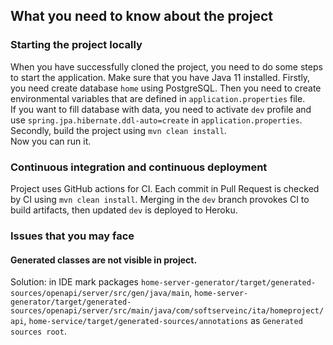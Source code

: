 ## What you need to know about the project

### Starting the project locally
When you have successfully cloned the project, you need to do some steps to start the application.
Make sure that you have Java 11 installed.
Firstly, you need create database `home` using PostgreSQL. 
Then you need to create environmental variables that are defined in `application.properties` file.  
If you want to fill database with data, you need to activate `dev` profile 
and use `spring.jpa.hibernate.ddl-auto=create` in `application.properties`.
Secondly, build the project using `mvn clean install`.  
Now you can run it.

### Continuous integration and continuous deployment
Project uses GitHub actions for CI. 
Each commit in Pull Request is checked by CI using `mvn clean install`.
Merging in the `dev` branch provokes CI to build artifacts, then updated `dev` is deployed to Heroku.

### Issues that you may face
#### Generated classes are not visible in project.  
Solution: in IDE mark packages `home-server-generator/target/generated-sources/openapi/server/src/gen/java/main`,
`home-server-generator/target/generated-sources/openapi/server/src/main/java/com/softserveinc/ita/homeproject/api`,
`home-service/target/generated-sources/annotations` as `Generated sources root`.
